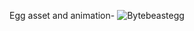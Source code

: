 Egg asset and animation- ![Bytebeastegg](https://github.com/user-attachments/assets/476891b6-184f-4ad6-b8f3-ea78f9df6552)
